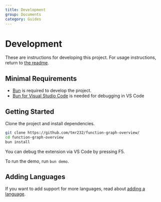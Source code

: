 ```yaml
---
title: Development
group: Documents
category: Guides
---
```



# Development

These are instructions for developing this project.
For usage instructions, return to [the readme](../README.md).

## Minimal Requirements

- [Bun](https://bun.sh/) is required to develop the project.
- [Bun for Visual Studio Code](https://marketplace.visualstudio.com/items?itemName=oven.bun-vscode) is needed for debugging in VS Code

## Getting Started

Clone the project and install dependencies.

```bash
git clone https://github.com/tmr232/function-graph-overview/
cd function-graph-overview
bun install
```

You can debug the extension via VS Code by pressing F5.

To run the demo, run `bun demo`.

## Adding Languages

If you want to add support for more languages, read about [adding a language](./AddNewLanguage.md).

